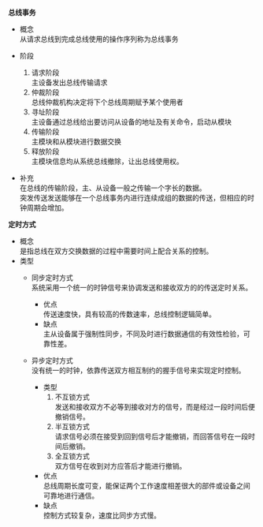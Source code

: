 **总线事务**  
- 概念  
从请求总线到完成总线使用的操作序列称为总线事务  
- 阶段  
    1. 请求阶段  
    主设备发出总线传输请求
    2. 仲裁阶段  
    总线仲裁机构决定将下个总线周期赋予某个使用者
    3. 寻址阶段  
    主设备通过总线给出要访问从设备的地址及有关命令，启动从模块  
    4. 传输阶段  
    主模块和从模块进行数据交换
    5. 释放阶段  
    主模块信息均从系统总线撤除，让出总线使用权。  

- 补充  
在总线的传输阶段，主、从设备一般之传输一个字长的数据。  
突发传送发送能够在一个总线事务内进行连续成组的数据的传送，但相应的时钟周期会增加。  


**定时方式**  
- 概念  
是指总线在双方交换数据的过程中需要时间上配合关系的控制。  
- 类型  
    - 同步定时方式  
    系统采用一个统一的时钟信号来协调发送和接收双方的的传送定时关系。  
        - 优点  
        传送速度快，具有较高的传数速率，总线控制逻辑简单。  
        - 缺点  
        主从设备属于强制性同步，不同及时进行数据通信的有效性检验，可靠性差。  

    - 异步定时方式  
    没有统一的时钟，依靠传送双方相互制约的握手信号来实现定时控制。  
        - 类型  
            1. 不互锁方式  
            发送和接收双方不必等到接收对方的信号，而是经过一段时间后便撤销信号。  
            2. 半互锁方式  
            请求信号必须在接受到回到信号后才能撤销，而回答信号在一段时间后撤销。  
            3. 全互锁方式  
            双方信号在收到对方应答后才能进行撤销。  
        - 优点  
        总线周期长度可变，能保证两个工作速度相差很大的部件或设备之间可靠地进行通信。  
        - 缺点  
        控制方式较复杂，速度比同步方式慢。